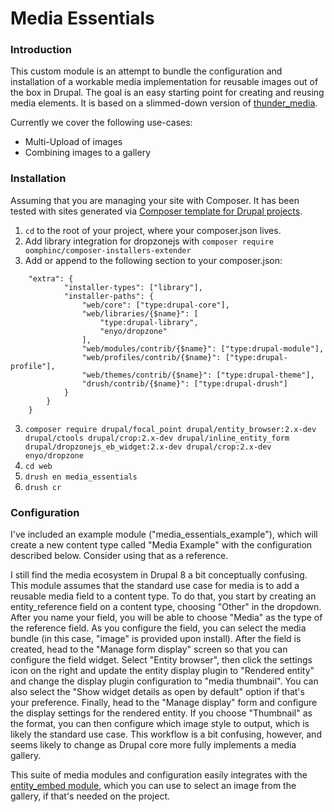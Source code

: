 # Media Essentials

### Introduction
This custom module is an attempt to bundle the configuration and installation of a workable media implementation for reusable images out of the box in Drupal. The goal is an easy starting point for creating and reusing media elements. It is based on a slimmed-down version of [thunder_media](https://github.com/BurdaMagazinOrg/thunder-distribution/tree/develop/modules/thunder_media).

Currently we cover the following use-cases:

- Multi-Upload of images
- Combining images to a gallery

### Installation
Assuming that you are managing your site with Composer. It has been tested with sites generated via [Composer template for Drupal projects](https://github.com/drupal-composer/drupal-project).

1. `cd` to the root of your project, where your composer.json lives.
2. Add library integration for dropzonejs with `composer require oomphinc/composer-installers-extender`
3. Add or append to the following section to your composer.json:
```
    "extra": {
            "installer-types": ["library"],
            "installer-paths": {
                "web/core": ["type:drupal-core"],
                "web/libraries/{$name}": [
                    "type:drupal-library",
                    "enyo/dropzone"
                ],
                "web/modules/contrib/{$name}": ["type:drupal-module"],
                "web/profiles/contrib/{$name}": ["type:drupal-profile"],
                "web/themes/contrib/{$name}": ["type:drupal-theme"],
                "drush/contrib/{$name}": ["type:drupal-drush"]
            }
        }
    }
```
3. `composer require drupal/focal_point drupal/entity_browser:2.x-dev drupal/ctools drupal/crop:2.x-dev drupal/inline_entity_form drupal/dropzonejs_eb_widget:2.x-dev drupal/crop:2.x-dev enyo/dropzone`
4. `cd web`
5. `drush en media_essentials`
6. `drush cr`

### Configuration
I've included an example module ("media_essentials_example"), which will create a new content type called "Media Example" with the configuration described below. Consider using that as a reference.

I still find the media ecosystem in Drupal 8 a bit conceptually confusing. This module assumes that the standard use case for media is to add a reusable media field to a content type. To do that, you start by creating an entity_reference field on a content type, choosing "Other" in the dropdown. After you name your field, you will be able to choose "Media" as the type of the reference field. As you configure the field, you can select the media bundle (in this case, "image" is provided upon install). After the field is created, head to the "Manage form display" screen so that you can configure the field widget. Select "Entity browser", then click the settings icon on the right and update the entity display plugin to "Rendered entity" and change the display plugin configuration to "media thumbnail". You can also select the "Show widget details as open by default" option if that's your preference. Finally, head to the "Manage display" form and configure the display settings for the rendered entity. If you choose "Thumbnail" as the format, you can then configure which image style to output, which is likely the standard use case. This workflow is a bit confusing, however, and seems likely to change as Drupal core more fully implements a media gallery.

This suite of media modules and configuration easily integrates with the [entity_embed module](https://www.drupal.org/project/entity_embed), which you can use to select an image from the gallery, if that's needed on the project.
